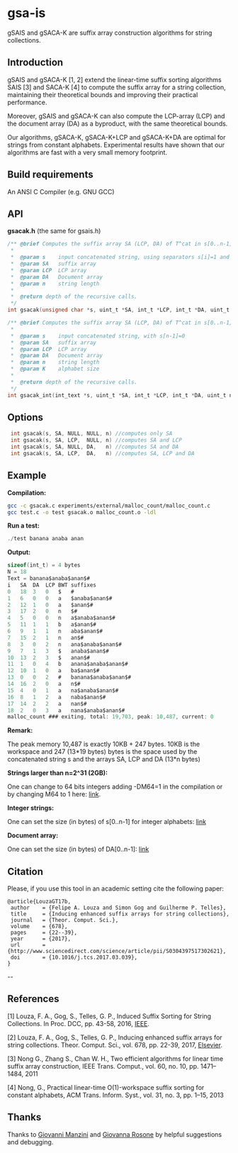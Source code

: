 # gsa-is

gSAIS and gSACA-K are suffix array construction algorithms for string collections. 

## Introduction

gSAIS and gSACA-K [1, 2] extend the linear-time suffix sorting algorithms SAIS
[3] and SACA-K [4] to compute the suffix array for a string collection,
maintaining their theoretical bounds and improving their practical performance.

Moreover, gSAIS and gSACA-K can also compute the LCP-array (LCP) and the
document array (DA) as a byproduct, with the same theoretical bounds.

Our algorithms, gSACA-K, gSACA-K+LCP and gSACA-K+DA are optimal for strings
from constant alphabets. Experimental results have shown that our algorithms
are fast with a very small memory footprint.


## Build requirements

An ANSI C Compiler (e.g. GNU GCC)

## API

**gsacak.h** (the same for gsais.h)

```c
/** @brief Computes the suffix array SA (LCP, DA) of T^cat in s[0..n-1]
 *
 *  @param s    input concatenated string, using separators s[i]=1 and with s[n-1]=0
 *  @param SA   suffix array 
 *  @param LCP  LCP array 
 *  @param DA   Document array
 *  @param n    string length
 * 
 *  @return depth of the recursive calls.
 */
int gsacak(unsigned char *s, uint_t *SA, int_t *LCP, int_t *DA, uint_t n);

/** @brief Computes the suffix array SA (LCP, DA) of T^cat in s[0..n-1]
 *
 *  @param s    input concatenated string, with s[n-1]=0
 *  @param SA   suffix array 
 *  @param LCP  LCP array 
 *  @param DA   Document array
 *  @param n    string length
 *  @param K    alphabet size
 * 
 *  @return depth of the recursive calls.
 */
int gsacak_int(int_text *s, uint_t *SA, int_t *LCP, int_t *DA, uint_t n, uint_t k);
```

## Options

```c
 int gsacak(s, SA, NULL, NULL, n) //computes only SA
 int gsacak(s, SA, LCP,  NULL, n) //computes SA and LCP
 int gsacak(s, SA, NULL, DA,   n) //computes SA and DA
 int gsacak(s, SA, LCP,  DA,   n) //computes SA, LCP and DA
```


## Example

**Compilation:**

```sh
gcc -c gsacak.c experiments/external/malloc_count/malloc_count.c
gcc test.c -o test gsacak.o malloc_count.o -ldl
```

**Run a test:**

```c
./test banana anaba anan
```

**Output:**

```c
sizeof(int_t) = 4 bytes
N = 18
Text = banana$anaba$anan$#
i	SA	DA	LCP	BWT	suffixes
0	18	3	0	$	#
1	6	0	0	a	$anaba$anan$#
2	12	1	0	a	$anan$#
3	17	2	0	n	$#
4	5	0	0	n	a$anaba$anan$#
5	11	1	1	b	a$anan$#
6	9	1	1	n	aba$anan$#
7	15	2	1	n	an$#
8	3	0	2	n	ana$anaba$anan$#
9	7	1	3	$	anaba$anan$#
10	13	2	3	$	anan$#
11	1	0	4	b	anana$anaba$anan$#
12	10	1	0	a	ba$anan$#
13	0	0	2	#	banana$anaba$anan$#
14	16	2	0	a	n$#
15	4	0	1	a	na$anaba$anan$#
16	8	1	2	a	naba$anan$#
17	14	2	2	a	nan$#
18	2	0	3	a	nana$anaba$anan$#
malloc_count ### exiting, total: 19,703, peak: 10,487, current: 0
```
**Remark:**

The peak memory 10,487 is exactly 10KB + 247 bytes.
10KB is the workspace and 247 (13\*19 bytes) bytes is the space used by the concatenated string s and the arrays SA, LCP and DA (13\*n bytes)


**Strings larger than n=2^31 (2GB):**

One can change to 64 bits integers adding -DM64=1 in the compilation or by changing M64 to 1 here: [link](https://github.com/felipelouza/gsa-is/blob/master/gsacak.h#L43).

**Integer strings:**

One can set the size (in bytes) of s\[0..n-1\] for integer alphabets: [link](https://github.com/felipelouza/gsa-is/blob/master/gsacak.h#L66)

**Document array:**

One can set the size (in bytes) of DA\[0..n-1\]: [link](https://github.com/felipelouza/gsa-is/blob/master/gsacak.h#L71)

## Citation

Please, if you use this tool in an academic setting cite the following paper:

    @article{LouzaGT17b,
     author    = {Felipe A. Louza and Simon Gog and Guilherme P. Telles},
     title     = {Inducing enhanced suffix arrays for string collections},
     journal   = {Theor. Comput. Sci.},
     volume    = {678},
     pages     = {22--39},
     year      = {2017},
     url       = {http://www.sciencedirect.com/science/article/pii/S0304397517302621},
     doi       = {10.1016/j.tcs.2017.03.039},
    }
    

--
## References

\[1\] Louza, F. A., Gog, S., Telles, G. P., Induced Suffix Sorting for String Collections. In Proc. DCC, pp. 43-58, 2016, [IEEE](http://ieeexplore.ieee.org/document/7786148/).

\[2\] Louza, F. A., Gog, S., Telles, G. P., Inducing enhanced suffix arrays for string collections. Theor. Comput. Sci., vol. 678, pp. 22-39, 2017, [Elsevier](http://www.sciencedirect.com/science/article/pii/S0304397517302621).

\[3\] Nong G., Zhang S., Chan W. H., Two efficient algorithms for linear time suffix array construction, IEEE Trans. Comput., vol. 60, no. 10, pp. 1471–1484, 2011

\[4\] Nong, G., Practical linear-time O(1)-workspace suffix sorting for constant alphabets, ACM Trans. Inform. Syst., vol. 31, no. 3, pp. 1–15, 2013

## Thanks

Thanks to [Giovanni Manzini](https://github.com/giovmanz) and [Giovanna Rosone](https://github.com/giovannarosone) by helpful suggestions and debugging.

